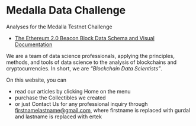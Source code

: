 # Medalla Data Challenge
Analyses for the Medalla Testnet Challenge

- [The Ethereum 2.0 Beacon Block Data Schema and Visual Documentation](/a001/the_ethereum_2_beacon_block_data_schema_and_visual_documentation.md)

We are a team of data science professionals, applying the principles, methods, and tools of data science to the analysis of blockchains and cryptocurrencies. In short, we are *“Blockchain Data Scientists”*.

On this website, you can
- read our articles by clicking Home on the menu
- purchase the Collectibles we created
- or just Contact Us for any professional inquiry through firstnamelastname@gmail.com, where firstname is replaced with gurdal and lastname is replaced with ertek

